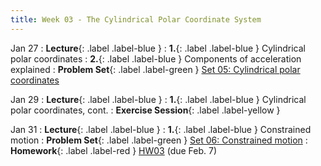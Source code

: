 ```yaml
---
title: Week 03 - The Cylindrical Polar Coordinate System
---
```


Jan 27
: **Lecture**{: .label .label-blue }
: **1.**{: .label .label-blue } Cylindrical polar coordinates
: **2.**{: .label .label-blue } Components of acceleration explained
: **Problem Set**{: .label .label-green } [Set 05: Cylindrical polar coordinates](#)

Jan 29
: **Lecture**{: .label .label-blue }
: **1.**{: .label .label-blue } Cylindrical polar coordinates, cont.
: **Exercise Session**{: .label .label-yellow } 

Jan 31
: **Lecture**{: .label .label-blue }
: **1.**{: .label .label-blue } Constrained motion
: **Problem Set**{: .label .label-green } [Set 06: Constrained motion](#)
: **Homework**{: .label .label-red } [HW03](#) (due Feb. 7)
